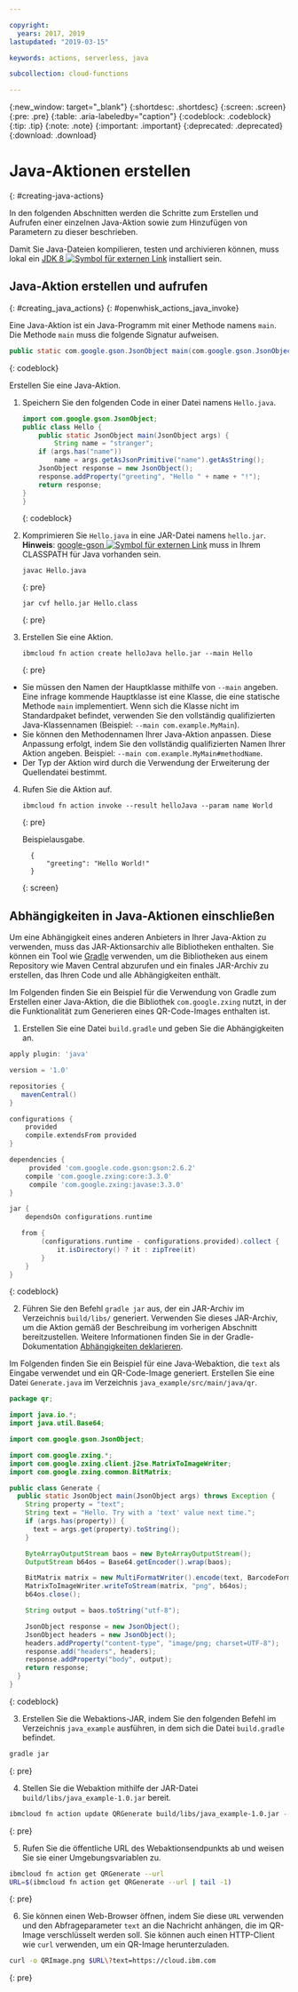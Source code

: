 ```yaml
---

copyright:
  years: 2017, 2019
lastupdated: "2019-03-15"

keywords: actions, serverless, java

subcollection: cloud-functions

---
```


{:new_window: target="_blank"}
{:shortdesc: .shortdesc}
{:screen: .screen}
{:pre: .pre}
{:table: .aria-labeledby="caption"}
{:codeblock: .codeblock}
{:tip: .tip}
{:note: .note}
{:important: .important}
{:deprecated: .deprecated}
{:download: .download}

# Java-Aktionen erstellen
{: #creating-java-actions}

In den folgenden Abschnitten werden die Schritte zum Erstellen und Aufrufen einer einzelnen Java-Aktion sowie zum Hinzufügen von Parametern zu dieser beschrieben.

Damit Sie Java-Dateien kompilieren, testen und archivieren können, muss lokal ein [JDK 8 ![Symbol für externen Link](../icons/launch-glyph.svg "Symbol für externen Link")](http://openjdk.java.net/install) installiert sein.

## Java-Aktion erstellen und aufrufen
{: #creating_java_actions}
{: #openwhisk_actions_java_invoke}

Eine Java-Aktion ist ein Java-Programm mit einer Methode namens `main`. Die Methode `main` muss die folgende Signatur aufweisen. 

```java
public static com.google.gson.JsonObject main(com.google.gson.JsonObject);
```
{: codeblock}

Erstellen Sie eine Java-Aktion. 

1. Speichern Sie den folgenden Code in einer Datei namens `Hello.java`.

    ```java
    import com.google.gson.JsonObject;
    public class Hello {
        public static JsonObject main(JsonObject args) {
            String name = "stranger";
        if (args.has("name"))
            name = args.getAsJsonPrimitive("name").getAsString();
        JsonObject response = new JsonObject();
        response.addProperty("greeting", "Hello " + name + "!");
        return response;
    }
    }
    ```
    {: codeblock}

2. Komprimieren Sie `Hello.java` in eine JAR-Datei namens `hello.jar`. **Hinweis**: [google-gson ![Symbol für externen Link](../icons/launch-glyph.svg "Symbol für externen Link")](https://github.com/google/gson) muss in Ihrem CLASSPATH für Java vorhanden sein.

    ```
    javac Hello.java
    ```
    {: pre}

    ```
    jar cvf hello.jar Hello.class
    ```
    {: pre}

3. Erstellen Sie eine Aktion.

    ```
    ibmcloud fn action create helloJava hello.jar --main Hello
    ```
    {: pre}

  * Sie müssen den Namen der Hauptklasse mithilfe von `--main` angeben. Eine infrage kommende Hauptklasse ist eine Klasse, die eine statische Methode `main` implementiert. Wenn sich die Klasse nicht im Standardpaket befindet, verwenden Sie den vollständig qualifizierten Java-Klassennamen (Beispiel: `--main com.example.MyMain`).
  * Sie können den Methodennamen Ihrer Java-Aktion anpassen. Diese Anpassung erfolgt, indem Sie den vollständig qualifizierten Namen Ihrer Aktion angeben. Beispiel: `--main com.example.MyMain#methodName`.
  * Der Typ der Aktion wird durch die Verwendung der Erweiterung der Quellendatei bestimmt. 

4. Rufen Sie die Aktion auf.

    ```
    ibmcloud fn action invoke --result helloJava --param name World
    ```
    {: pre}

    Beispielausgabe. 

    ```
      {
          "greeting": "Hello World!"
      }
    ```
    {: screen}

## Abhängigkeiten in Java-Aktionen einschließen

Um eine Abhängigkeit eines anderen Anbieters in Ihrer Java-Aktion zu verwenden, muss das JAR-Aktionsarchiv alle Bibliotheken enthalten.
Sie können ein Tool wie [Gradle](https://gradle.org) verwenden, um die Bibliotheken aus einem Repository wie Maven Central abzurufen und ein finales JAR-Archiv zu erstellen, das Ihren Code und alle Abhängigkeiten enthält. 

Im Folgenden finden Sie ein Beispiel für die Verwendung von Gradle zum Erstellen einer Java-Aktion, die die Bibliothek `com.google.zxing` nutzt, in der die Funktionalität zum Generieren eines QR-Code-Images enthalten ist. 

1. Erstellen Sie eine Datei `build.gradle` und geben Sie die Abhängigkeiten an. 

  ```gradle
  apply plugin: 'java'

  version = '1.0'

  repositories {
     mavenCentral()
  }

  configurations {
      provided
      compile.extendsFrom provided
  }

  dependencies {
       provided 'com.google.code.gson:gson:2.6.2'
      compile 'com.google.zxing:core:3.3.0'
       compile 'com.google.zxing:javase:3.3.0'
  }

  jar {
      dependsOn configurations.runtime

     from {
          (configurations.runtime - configurations.provided).collect {
              it.isDirectory() ? it : zipTree(it)
          }
      }
  }
  ```
{: codeblock}

2. Führen Sie den Befehl `gradle jar` aus, der ein JAR-Archiv im Verzeichnis `build/libs/` generiert.
Verwenden Sie dieses JAR-Archiv, um die Aktion gemäß der Beschreibung im vorherigen Abschnitt bereitzustellen. Weitere Informationen finden Sie in der Gradle-Dokumentation [Abhängigkeiten deklarieren](https://docs.gradle.org/current/userguide/declaring_dependencies.html#declaring_dependencies). 

Im Folgenden finden Sie ein Beispiel für eine Java-Webaktion, die `text` als Eingabe verwendet und ein QR-Code-Image generiert. Erstellen Sie eine Datei `Generate.java` im Verzeichnis `java_example/src/main/java/qr`. 

  ```java
  package qr;

  import java.io.*;
  import java.util.Base64;

  import com.google.gson.JsonObject;

  import com.google.zxing.*;
  import com.google.zxing.client.j2se.MatrixToImageWriter;
  import com.google.zxing.common.BitMatrix;

  public class Generate {
    public static JsonObject main(JsonObject args) throws Exception {
      String property = "text";
      String text = "Hello. Try with a 'text' value next time.";
      if (args.has(property)) {
        text = args.get(property).toString();
      }

      ByteArrayOutputStream baos = new ByteArrayOutputStream();
      OutputStream b64os = Base64.getEncoder().wrap(baos);

      BitMatrix matrix = new MultiFormatWriter().encode(text, BarcodeFormat.QR_CODE, 300, 300);
      MatrixToImageWriter.writeToStream(matrix, "png", b64os);
      b64os.close();

      String output = baos.toString("utf-8");

      JsonObject response = new JsonObject();
      JsonObject headers = new JsonObject();
      headers.addProperty("content-type", "image/png; charset=UTF-8");
      response.add("headers", headers);
      response.addProperty("body", output);
      return response;
    }
  }
  ```
{: codeblock}

3. Erstellen Sie die Webaktions-JAR, indem Sie den folgenden Befehl im Verzeichnis `java_example` ausführen, in dem sich die Datei `build.gradle` befindet. 

  ```bash
  gradle jar
  ```
{: pre}

4. Stellen Sie die Webaktion mithilfe der JAR-Datei `build/libs/java_example-1.0.jar` bereit. 

  ```bash
  ibmcloud fn action update QRGenerate build/libs/java_example-1.0.jar --main qr.Generate -m 128 --web true
  ```
{: pre}

5. Rufen Sie die öffentliche URL des Webaktionsendpunkts ab und weisen Sie sie einer Umgebungsvariablen zu. 

  ```bash
  ibmcloud fn action get QRGenerate --url
  URL=$(ibmcloud fn action get QRGenerate --url | tail -1)
  ```
{: pre}

6. Sie können einen Web-Browser öffnen, indem Sie diese `URL` verwenden und den Abfrageparameter `text` an die Nachricht anhängen, die im QR-Image verschlüsselt werden soll. Sie können auch einen HTTP-Client wie `curl` verwenden, um ein QR-Image herunterzuladen. 

  ```bash
  curl -o QRImage.png $URL\?text=https://cloud.ibm.com
  ```
{: pre}
